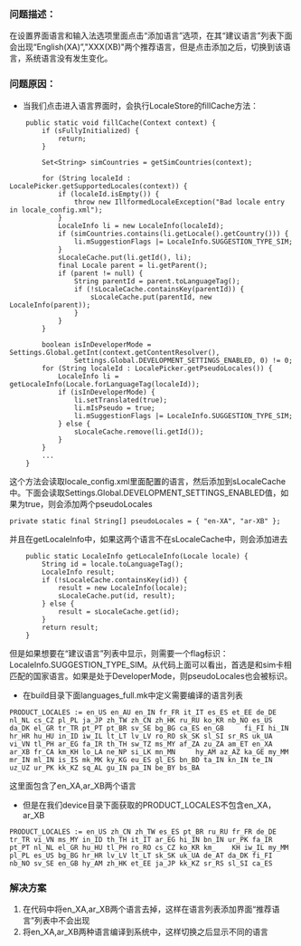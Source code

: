 ### 问题描述：
在设置界面语言和输入法选项里面点击“添加语言”选项，在其“建议语言”列表下面会出现“English(XA)”,"XXX(XB)"两个推荐语言，但是点击添加之后，切换到该语言，系统语言没有发生变化。
### 问题原因：
- 当我们点击进入语言界面时，会执行LocaleStore的fillCache方法：

```
    public static void fillCache(Context context) {
        if (sFullyInitialized) {
            return;
        }

        Set<String> simCountries = getSimCountries(context);

        for (String localeId : LocalePicker.getSupportedLocales(context)) {
            if (localeId.isEmpty()) {
                throw new IllformedLocaleException("Bad locale entry in locale_config.xml");
            }
            LocaleInfo li = new LocaleInfo(localeId);
            if (simCountries.contains(li.getLocale().getCountry())) {
                li.mSuggestionFlags |= LocaleInfo.SUGGESTION_TYPE_SIM;
            }
            sLocaleCache.put(li.getId(), li);
            final Locale parent = li.getParent();
            if (parent != null) {
                String parentId = parent.toLanguageTag();
                if (!sLocaleCache.containsKey(parentId)) {
                    sLocaleCache.put(parentId, new LocaleInfo(parent));
                }
            }
        }

        boolean isInDeveloperMode = Settings.Global.getInt(context.getContentResolver(),
                Settings.Global.DEVELOPMENT_SETTINGS_ENABLED, 0) != 0;
        for (String localeId : LocalePicker.getPseudoLocales()) {
            LocaleInfo li = getLocaleInfo(Locale.forLanguageTag(localeId));
            if (isInDeveloperMode) {
                li.setTranslated(true);
                li.mIsPseudo = true;
                li.mSuggestionFlags |= LocaleInfo.SUGGESTION_TYPE_SIM;
            } else {
                sLocaleCache.remove(li.getId());
            }
        }
        ...
    }
```
这个方法会读取locale_config.xml里面配置的语言，然后添加到sLocaleCache中。下面会读取Settings.Global.DEVELOPMENT_SETTINGS_ENABLED值，如果为true，则会添加两个pseudoLocales

```
private static final String[] pseudoLocales = { "en-XA", "ar-XB" };
```
并且在getLocaleInfo中，如果这两个语言不在sLocaleCache中，则会添加进去

```
    public static LocaleInfo getLocaleInfo(Locale locale) {
        String id = locale.toLanguageTag();
        LocaleInfo result;
        if (!sLocaleCache.containsKey(id)) {
            result = new LocaleInfo(locale);
            sLocaleCache.put(id, result);
        } else {
            result = sLocaleCache.get(id);
        }
        return result;
    }
```
但是如果想要在“建议语言”列表中显示，则需要一个flag标识：LocaleInfo.SUGGESTION_TYPE_SIM。从代码上面可以看出，首选是和sim卡相匹配的国家语言。如果是处于DeveloperMode，则pseudoLocales也会被标识。

- 在build目录下面languages_full.mk中定义需要编译的语言列表
```
PRODUCT_LOCALES := en_US en_AU en_IN fr_FR it_IT es_ES et_EE de_DE nl_NL cs_CZ pl_PL ja_JP zh_TW zh_CN zh_HK ru_RU ko_KR nb_NO es_US da_DK el_GR tr_TR pt_PT pt_BR sv_SE bg_BG ca_ES en_GB     fi_FI hi_IN hr_HR hu_HU in_ID iw_IL lt_LT lv_LV ro_RO sk_SK sl_SI sr_RS uk_UA vi_VN tl_PH ar_EG fa_IR th_TH sw_TZ ms_MY af_ZA zu_ZA am_ET en_XA ar_XB fr_CA km_KH lo_LA ne_NP si_LK mn_MN     hy_AM az_AZ ka_GE my_MM mr_IN ml_IN is_IS mk_MK ky_KG eu_ES gl_ES bn_BD ta_IN kn_IN te_IN uz_UZ ur_PK kk_KZ sq_AL gu_IN pa_IN be_BY bs_BA 
```
这里面包含了en_XA,ar_XB两个语言

- 但是在我们device目录下面获取的PRODUCT_LOCALES不包含en_XA，ar_XB
```
PRODUCT_LOCALES := en_US zh_CN zh_TW es_ES pt_BR ru_RU fr_FR de_DE tr_TR vi_VN ms_MY in_ID th_TH it_IT ar_EG hi_IN bn_IN ur_PK fa_IR pt_PT nl_NL el_GR hu_HU tl_PH ro_RO cs_CZ ko_KR km_    KH iw_IL my_MM pl_PL es_US bg_BG hr_HR lv_LV lt_LT sk_SK uk_UA de_AT da_DK fi_FI nb_NO sv_SE en_GB hy_AM zh_HK et_EE ja_JP kk_KZ sr_RS sl_SI ca_ES
```

### 解决方案
1. 在代码中将en_XA,ar_XB两个语言去掉，这样在语言列表添加界面“推荐语言”列表中不会出现
2. 将en_XA,ar_XB两种语言编译到系统中，这样切换之后显示不同的语言




